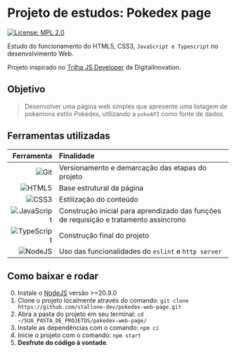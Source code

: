 # Projeto de estudos: Pokedex page

[![License: MPL 2.0](https://img.shields.io/badge/License-MPL%202.0-brightgreen.svg)](https://opensource.org/licenses/MPL-2.0)

Estudo do funcionamento do HTML5, CSS3, `JavaScript e Typescript` no desenvolvimento Web.

Projeto inspirado no [Trilha JS Developer](https://github.com/digitalinnovationone/js-developer-pokedex) da DigitalInovation.

## Objetivo

>Desenvolver uma página web simples que apresente uma listagem de pokemons estilo Pokedex, utilizando a `pokeAPI` como fonte de dados.

## Ferramentas utilizadas
|Ferramenta|Finalidade|
|-:|:-|
|![Git](https://img.shields.io/badge/git-%23F05033.svg?style=for-the-badge&logo=git&logoColor=white) |Versionamento e demarcação das etapas do projeto|
|![HTML5](https://img.shields.io/badge/html5-%23E34F26.svg?style=for-the-badge&logo=html5&logoColor=white)|Base estrutural da página|
|![CSS3](https://img.shields.io/badge/css3-%231572B6.svg?style=for-the-badge&logo=css3&logoColor=white)|Estilização do conteúdo|
|![JavaScript](https://img.shields.io/badge/javascript-%23323330.svg?style=for-the-badge&logo=javascript&logoColor=%23F7DF1E)|Construção inicial para aprendizado das funções de requisição e tratamento assíncrono|
|![TypeScript](https://img.shields.io/badge/typescript-%23007ACC.svg?style=for-the-badge&logo=typescript&logoColor=white)|Construção final do projeto|
|![NodeJS](https://img.shields.io/badge/node.js-6DA55F?style=for-the-badge&logo=node.js&logoColor=white)|Uso das funcionalidades do `eslint` e `http server`|

## Como baixar e rodar

0. Instale o [NodeJS](https://nodejs.org/en/download/current) versão >=20.9.0
1. Clone o projeto localmente através do comando: `git clone https://github.com/stallone-dev/pokedex-web-page.git`
2. Abra a pasta do projeto em seu terminal: `cd ~/SUA_PASTA_DE_PROJETOS/pokedex-web-page/`
3. Instale as dependências com o comando: `npm ci`
4. Inicie o projeto com o comando: `npm start`
5. **Desfrute do código à vontade**.

